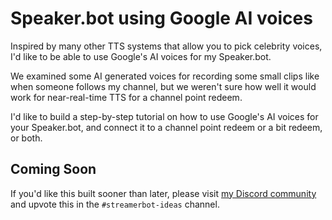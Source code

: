 # Speaker.bot using Google AI voices

Inspired by many other TTS systems that allow you to pick celebrity voices, I'd like to be able to use Google's AI voices for my Speaker.bot.

We examined some AI generated voices for recording some small clips like when someone follows my channel, but we weren't sure how well it would work for near-real-time TTS for a channel point redeem.

I'd like to build a step-by-step tutorial on how to use Google's AI voices for your Speaker.bot, and connect it to a channel point redeem or a bit redeem, or both.


## Coming Soon

If you'd like this built sooner than later, please visit [my Discord community](https://tig.fyi/discord) and upvote this in the `#streamerbot-ideas` channel.
